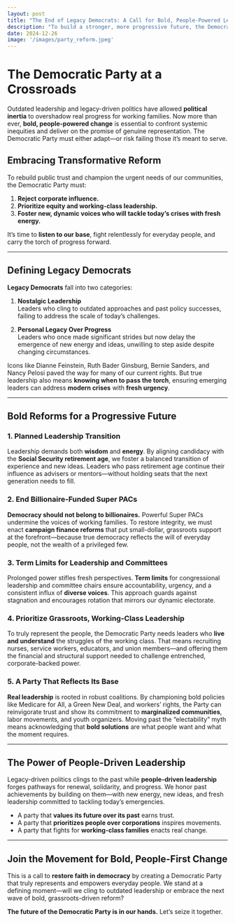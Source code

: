 ```yaml
---
layout: post
title: "The End of Legacy Democrats: A Call for Bold, People-Powered Leadership"
description: "To build a stronger, more progressive future, the Democratic Party must move beyond legacy politics and prioritize people-driven leadership, equity, and bold reform."
date: 2024-12-26
image: '/images/party_reform.jpeg'
---
```


# The Democratic Party at a Crossroads

Outdated leadership and legacy-driven politics have allowed **political inertia** to overshadow real progress for working families. Now more than ever, **bold, people-powered change** is essential to confront systemic inequities and deliver on the promise of genuine representation. The Democratic Party must either adapt—or risk failing those it’s meant to serve.  

## Embracing Transformative Reform

To rebuild public trust and champion the urgent needs of our communities, the Democratic Party must:  

1. **Reject corporate influence.**  
2. **Prioritize equity and working-class leadership.**  
3. **Foster new, dynamic voices who will tackle today’s crises with fresh energy.**  

It’s time to **listen to our base**, fight relentlessly for everyday people, and carry the torch of progress forward.

---

## Defining Legacy Democrats

**Legacy Democrats** fall into two categories:

1. **Nostalgic Leadership**  
   Leaders who cling to outdated approaches and past policy successes, failing to address the scale of today’s challenges.

2. **Personal Legacy Over Progress**  
   Leaders who once made significant strides but now delay the emergence of new energy and ideas, unwilling to step aside despite changing circumstances.

Icons like Dianne Feinstein, Ruth Bader Ginsburg, Bernie Sanders, and Nancy Pelosi paved the way for many of our current rights. But true leadership also means **knowing when to pass the torch**, ensuring emerging leaders can address **modern crises** with **fresh urgency**.

---

## Bold Reforms for a Progressive Future

### 1. Planned Leadership Transition
Leadership demands both **wisdom** and **energy**. By aligning candidacy with the **Social Security retirement age**, we foster a balanced transition of experience and new ideas. Leaders who pass retirement age continue their influence as advisers or mentors—without holding seats that the next generation needs to fill.

### 2. End Billionaire-Funded Super PACs
**Democracy should not belong to billionaires.** Powerful Super PACs undermine the voices of working families. To restore integrity, we must enact **campaign finance reforms** that put small-dollar, grassroots support at the forefront—because true democracy reflects the will of everyday people, not the wealth of a privileged few.

### 3. Term Limits for Leadership and Committees
Prolonged power stifles fresh perspectives. **Term limits** for congressional leadership and committee chairs ensure accountability, urgency, and a consistent influx of **diverse voices**. This approach guards against stagnation and encourages rotation that mirrors our dynamic electorate.

### 4. Prioritize Grassroots, Working-Class Leadership
To truly represent the people, the Democratic Party needs leaders who **live and understand** the struggles of the working class. That means recruiting nurses, service workers, educators, and union members—and offering them the financial and structural support needed to challenge entrenched, corporate-backed power.

### 5. A Party That Reflects Its Base
**Real leadership** is rooted in robust coalitions. By championing bold policies like Medicare for All, a Green New Deal, and workers’ rights, the Party can reinvigorate trust and show its commitment to **marginalized communities**, labor movements, and youth organizers. Moving past the “electability” myth means acknowledging that **bold solutions** are what people want and what the moment requires.

---

## The Power of People-Driven Leadership

Legacy-driven politics clings to the past while **people-driven leadership** forges pathways for renewal, solidarity, and progress. We honor past achievements by building on them—with new energy, new ideas, and fresh leadership committed to tackling today’s emergencies.

- A party that **values its future over its past** earns trust.  
- A party that **prioritizes people over corporations** inspires movements.  
- A party that fights for **working-class families** enacts real change.

---

## Join the Movement for Bold, People-First Change

This is a call to **restore faith in democracy** by creating a Democratic Party that truly represents and empowers everyday people. We stand at a defining moment—will we cling to outdated leadership or embrace the next wave of bold, grassroots-driven reform?  

**The future of the Democratic Party is in our hands.** Let’s seize it together.